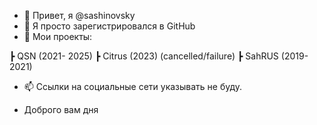 - 👋 Привет, я @sashinovsky
- 👀 Я просто зарегистрировался в GitHub
- 📝 Мои проекты:
  
┣ QSN (2021- 2025)
┣ Citrus (2023) (cancelled/failure)
┣ SahRUS (2019-2021)

- 📫 Ссылки на социальные сети указывать не буду.

- Доброго вам дня

